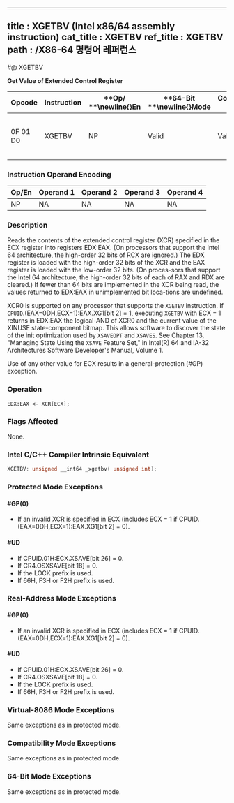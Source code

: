 ----------------------------
title : XGETBV (Intel x86/64 assembly instruction)
cat_title : XGETBV
ref_title : XGETBV
path : /X86-64 명령어 레퍼런스
----------------------------
#@ XGETBV

**Get Value of Extended Control Register**

|**Opcode**|**Instruction**|**Op/ **\newline{}**En**|**64-Bit **\newline{}**Mode**|**Compat/**\newline{}**Leg Mode**|**Description**|
|----------|---------------|------------------------|-----------------------------|---------------------------------|---------------|
|0F 01 D0|XGETBV|NP|Valid|Valid|Reads an XCR specified by ECX into EDX:EAX.|
### Instruction Operand Encoding


|Op/En|Operand 1|Operand 2|Operand 3|Operand 4|
|-----|---------|---------|---------|---------|
|NP|NA|NA|NA|NA|
### Description


Reads the contents of the extended control register (XCR) specified in the ECX register into registers EDX:EAX. (On processors that support the Intel 64 architecture, the high-order 32 bits of RCX are ignored.) The EDX register is loaded with the high-order 32 bits of the XCR and the EAX register is loaded with the low-order 32 bits. (On proces-sors that support the Intel 64 architecture, the high-order 32 bits of each of RAX and RDX are cleared.) If fewer than 64 bits are implemented in the XCR being read, the values returned to EDX:EAX in unimplemented bit loca-tions are undefined.

XCR0 is supported on any processor that supports the `XGETBV` instruction. If `CPUID`.(EAX=0DH,ECX=1):EAX.XG1[bit 2] = 1, executing `XGETBV` with ECX = 1 returns in EDX:EAX the logical-AND of XCR0 and the current value of the XINUSE state-component bitmap. This allows software to discover the state of the init optimization used by `XSAVEOPT` and `XSAVES`. See Chapter 13, "Managing State Using the `XSAVE` Feature Set," in Intel(R) 64 and IA-32 Architectures Software Developer's Manual, Volume 1.

Use of any other value for ECX results in a general-protection (#GP) exception.


### Operation

```info-verb
EDX:EAX <- XCR[ECX];
```
### Flags Affected


None.


### Intel C/C++ Compiler Intrinsic Equivalent

```cpp
XGETBV: unsigned __int64 _xgetbv( unsigned int);
```

### Protected Mode Exceptions

#### #GP(0)
* If an invalid XCR is specified in ECX (includes ECX = 1 if CPUID.(EAX=0DH,ECX=1):EAX.XG1[bit 2] = 0).

#### #UD
* If CPUID.01H:ECX.XSAVE[bit 26] = 0.
* If CR4.OSXSAVE[bit 18] = 0.
* If the LOCK prefix is used.
* If 66H, F3H or F2H prefix is used.

### Real-Address Mode Exceptions

#### #GP(0)
* If an invalid XCR is specified in ECX (includes ECX = 1 if CPUID.(EAX=0DH,ECX=1):EAX.XG1[bit 2] = 0).

#### #UD
* If CPUID.01H:ECX.XSAVE[bit 26] = 0.
* If CR4.OSXSAVE[bit 18] = 0.
* If the LOCK prefix is used.
* If 66H, F3H or F2H prefix is used.

### Virtual-8086 Mode Exceptions



Same exceptions as in protected mode.


### Compatibility Mode Exceptions



Same exceptions as in protected mode.


### 64-Bit Mode Exceptions



Same exceptions as in protected mode.

